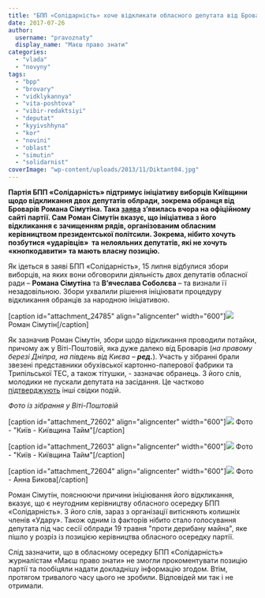 ```yaml
---
title: "БПП «Солідарність» хоче відкликати обласного депутата від Броварів Романа Сімутіна"
date: 2017-07-26
author: 
  username: "pravoznaty"
  display_name: "Маєш право знати"
categories: 
  - "vlada"
  - "novyny"
tags: 
  - "bpp"
  - "brovary"
  - "vidklykannya"
  - "vita-poshtova"
  - "vibir-redaktsiyi"
  - "deputat"
  - "kyyivshhyna"
  - "kor"
  - "novini"
  - "oblast"
  - "simutin"
  - "solidarnist"
coverImage: "wp-content/uploads/2013/11/Diktant04.jpg"
---
```


**Партія БПП «Солідарність» підтримує ініціативу виборців Київщини щодо відкликання двох депутатів облради, зокрема обранця від Броварів Романа Сімутіна. Така [заява](http://kyiv-oblast.solydarnist.org/?p=2381) з’явилась вчора на офіційному сайті партії. Сам Роман Сімутін вказує, що ініціатива з його відкликання є зачищенням рядів, організованим обласним керівництвом президентської політсили. Зокрема, нібито хочуть позбутися «ударівців»  та нелояльних депутатів, які не хочуть «кнопкодавити» та мають власну позицію.**

Як ідеться в заяві БПП «Солідарність», 15 липня відбулися збори виборців, на яких вони обговорили діяльність двох депутатів обласної ради – **Романа Сімутіна** та **В’ячеслава Соболєва** – та визнали її незадовільною. Збори ухвалили рішення ініціювати процедуру відкликання обранців за народною ініціативою.

\[caption id="attachment\_24785" align="aligncenter" width="600"\][![](https://mpz.brovary.org/wp-content/uploads/2014/03/narodna-rada_simutin05.jpg)](https://mpz.brovary.org/wp-content/uploads/2014/03/narodna-rada_simutin05.jpg) Роман Сімутін\[/caption\]

Як зазначив Роман Сімутін, збори щодо відкликання проводили потайки, причому аж у Віті-Поштовій, яка дуже далеко від Броварів (_на правому березі Дніпра, на південь від Києва – **ред.**_). Участь у зібранні брали звезені представники обухівської картонно-паперової фабрики та Трипільської ТЕС, а також тітушки, - зазначає обранець. З його слів, молодики не пускали депутата на засідання. Це частково [підтверджують](https://www.facebook.com/bykova.anne/posts/1414939778593597?pnref=story) інші свідки подій.

_Фото із зібрання у Віті-Поштовій_

\[caption id="attachment\_72602" align="aligncenter" width="600"\][![](https://mpz.brovary.org/wp-content/uploads/2017/07/20046768_1249468661842802_4570549139528878580_n.png)](https://mpz.brovary.org/wp-content/uploads/2017/07/20046768_1249468661842802_4570549139528878580_n.png) Фото - "Київ - Київщина Тайм"\[/caption\]

\[caption id="attachment\_72603" align="aligncenter" width="600"\][![](https://mpz.brovary.org/wp-content/uploads/2017/07/20031907_1249468665176135_2009509284869133756_n.png)](https://mpz.brovary.org/wp-content/uploads/2017/07/20031907_1249468665176135_2009509284869133756_n.png) Фото - "Київ - Київщина Тайм"\[/caption\]

\[caption id="attachment\_72604" align="aligncenter" width="600"\][![](https://mpz.brovary.org/wp-content/uploads/2017/07/1.png)](https://mpz.brovary.org/wp-content/uploads/2017/07/1.png) Фото - Анна Бикова\[/caption\]

Роман Сімутін, пояснюючи причини ініціювання його відкликання, вказує, що є неугодним керівництву обласного осередку БПП «Солідарність». З його слів, зараз з організації витісняють колишніх членів «Удару». Також одним із факторів нібито стало голосування депутата під час сесії облради 19 травня "проти дерибану майна", яке пішло у розріз із позицією керівництва обласного осередку партії.

Слід зазначити, що в обласному осередку БПП «Солідарність» журналістам «Маєш право знати» не змогли прокоментувати позицію партії та пообіцяли надати докладнішу інформацію згодом. Втім, протягом тривалого часу цього не зробили. Відповідей ми так і не отримали.
